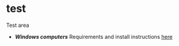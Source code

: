 # test
Test area

- ***Windows computers*** Requirements and install instructions [here](https://github.com/solangegueiros/test/blob/feature/WindowsSetupInstructions/windowsInstall.md)